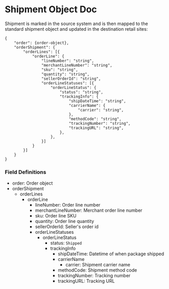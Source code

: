 # Shipment Object Doc

Shipment is marked in the source system and is then mapped to the standard shipment object and updated in the destination retail sites:

```
{
    "order": {order-object},
    "orderShipment": {
        "orderLines": [{
            "orderLine": {
                "lineNumber": "string",
                "merchantLineNumber": "string",
                "sku": "string",
                "quantity": "string",
                "sellerOrderId": "string",
                "orderLineStatuses": [{
                    "orderLineStatus": {
                        "status": "string",
                        "trackingInfo": {
                            "shipDateTime": "string",
                            "carrierName": {
                                "carrier": "string",
                            },
                            "methodCode": "string",
                            "trackingNumber": "string",
                            "trackingURL": "string",
                        },
                    },
                }]
            }
        }]
    }
}
```  
### Field Definitions

- order: Order object
- orderShipment
    - orderLines
        - orderLine
            - lineNumber: Order line number
            - merchantLineNumber: Merchant order line number
            - sku: Order line SKU
            - quantity: Order line quantity
            - sellerOrderId: Seller's order id
            - orderLineStatuses
                - orderLineStatus
                    - status: `Shipped`
                    - trackingInfo
                        - shipDateTime: Datetime of when package shipped
                        - carrierName
                            - carrier: Shipment carrier name
                        - methodCode: Shipment method code
                        - trackingNumber: Tracking number
                        - trackingURL: Tracking URL
